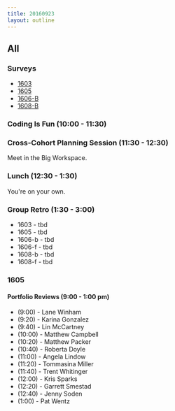 ```yaml
---
title: 20160923
layout: outline
---
```


## All

### Surveys

* [1603]()
* [1605](https://goo.gl/forms/cKGcmu0RDyfGiZLo1)
* [1606-B]()
* [1608-B]()

### Coding Is Fun (10:00 - 11:30)

### Cross-Cohort Planning Session (11:30 - 12:30)
Meet in the Big Workspace.

### Lunch (12:30 - 1:30)
You're on your own.

### Group Retro (1:30 - 3:00)
* 1603 - tbd
* 1605 - tbd
* 1606-b - tbd
* 1606-f - tbd
* 1608-b - tbd
* 1608-f - tbd


### 1605

#### Portfolio Reviews (9:00 - 1:00 pm)

* (9:00)  - Lane Winham
* (9:20)  - Karina Gonzalez
* (9:40)  - Lin McCartney
* (10:00) - Matthew Campbell
* (10:20) - Matthew Packer
* (10:40) - Roberta Doyle
* (11:00) - Angela Lindow
* (11:20) - Tommasina Miller
* (11:40) - Trent Whitinger
* (12:00) - Kris Sparks
* (12:20) - Garrett Smestad
* (12:40) - Jenny Soden
* (1:00)  - Pat Wentz
